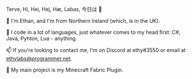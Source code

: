 Terve, Hi, Hei, Hej, Hæ, Labas, 今日は 👋

🌱 I'm Ethan, and I'm from Northern Ireland (which, is in the UK).

🔭 I code in a lot of languages, just whatever comes to my head first: C#, Java, Pyhton, Lua - anything.

📫 If you're looking to contact me, I'm on Discord at ethy#3550 or email at ethylabs@programmer.net.

👯 My main project is my Minecraft Fabric Plugin.
